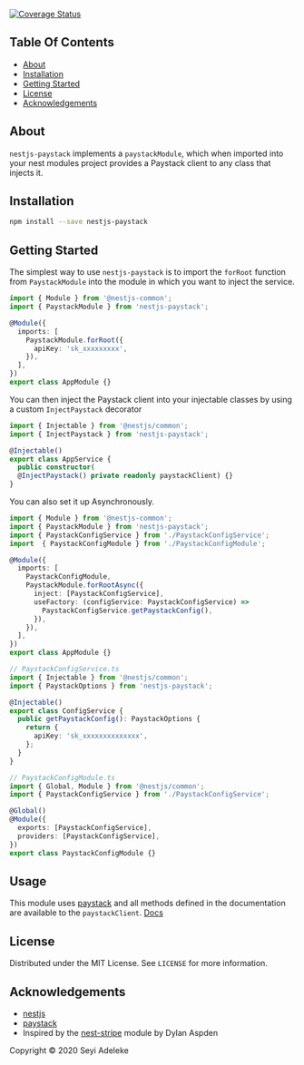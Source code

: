 
[![Coverage Status](https://coveralls.io/repos/github/seyi-adeleke/nest-paystack/badge.svg?branch=add-coveralls)](https://coveralls.io/github/seyi-adeleke/nest-paystack?branch=add-coveralls)

## Table Of Contents
- [About](#about)
- [Installation](#installation)
- [Getting Started](#getting-started)
- [License](#license)
- [Acknowledgements](#acknowledgements)

## About
`nestjs-paystack` implements a `paystackModule`, which when imported into
your nest modules project provides a Paystack client to any class that injects it.

## Installation
```bash
npm install --save nestjs-paystack
```

## Getting Started

The simplest way to use `nestjs-paystack` is to import the `forRoot` function from `PaystackModule` into the module in which you want to inject the service.

```typescript
import { Module } from '@nestjs-common';
import { PaystackModule } from 'nestjs-paystack';

@Module({
  imports: [
    PaystackModule.forRoot({
      apiKey: 'sk_xxxxxxxxx',
    }),
  ],
})
export class AppModule {}
```

You can then inject the Paystack client into your injectable classes by using a
custom  `InjectPaystack` decorator

```typescript
import { Injectable } from '@nestjs/common';
import { InjectPaystack } from 'nestjs-paystack';

@Injectable()
export class AppService {
  public constructor(
  @InjectPaystack() private readonly paystackClient) {}
}
```

You can also set it up Asynchronously.

```typescript
import { Module } from '@nestjs-common';
import { PaystackModule } from 'nestjs-paystack';
import { PaystackConfigService } from './PaystackConfigService';
import  { PaystackConfigModule } from './PaystackConfigModule';

@Module({
  imports: [
    PaystackConfigModule,
    PaystackModule.forRootAsync({
      inject: [PaystackConfigService],
      useFactory: (configService: PaystackConfigService) =>
        PaystackConfigService.getPaystackConfig(),
      }),
    }),
  ],
})
export class AppModule {}
```

```typescript
// PaystackConfigService.ts
import { Injectable } from '@nestjs/common';
import { PaystackOptions } from 'nestjs-paystack';

@Injectable()
export class ConfigService {
  public getPaystackConfig(): PaystackOptions {
    return {
      apiKey: 'sk_xxxxxxxxxxxxxx',
    };
  }
}
```

```typescript
// PaystackConfigModule.ts
import { Global, Module } from '@nestjs/common';
import { PaystackConfigService } from './PaystackConfigService';

@Global()
@Module({
  exports: [PaystackConfigService],
  providers: [PaystackConfigService],
})
export class PaystackConfigModule {}
```

## Usage
This module uses [paystack](https://github.com/kehers/paystack) and all methods defined in the documentation are available to the `paystackClient`.
[Docs](https://github.com/kehers/paystack/blob/master/README.md)

## License

Distributed under the MIT License. See `LICENSE` for more information.

## Acknowledgements

- [nestjs](https://nestjs.com)
- [paystack](https://github.com/kehers/paystack)
- Inspired by the [nest-stripe](https://github.com/dhaspden/nestjs-stripe) module by Dylan Aspden

Copyright &copy; 2020 Seyi Adeleke
